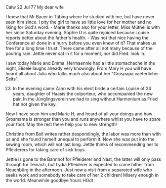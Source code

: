  Calw 22 Jul 77
My dear wife

I knew that Mr Bauer in Tübing where he studied with me, but have never seen him since. I pity the girl to have so little love for her mother and no liking for God's word. - Marie thanks also for your letter, Miss Müthel is with her since Saturday evening. Sophie D is quite rejoiced because Louise reports better about the father's health. - Was not that nice having the Conference all done in a hurry before you even knew of it? That makes us free for a long time I trust. There came after all not many because of the pouring rain. Jettle never sat in it for a moment, nor did Fred. look in.

I saw today Marie and Emma. Hermaennle had a little stomachache in the night, Elisele laughs already very knowingly. From Mary H you will have heard all about Julia who talks much also about her "Grospapa vaeterlicher Seits".

23. In the evening came Zahn with his elect bride a certain Louise of 24 years, daughter of Haasis the colporteur, who accompanied the new pair. In the Jünglingsverein we had to sing without Harmonium as Fried hat not given the key.

Now I have seen him and Marie H, and heard of all your doings and how Grosmama is stronger than you and runs anywhere whilst you have to spare your foot. May the rest there help you to new strength!

Christine from Boll writes rather despondingly, the labor was more than with us and she found herself unequal to perform it. Now she was put into the sewing room, which will not last long. Jettle thinks of recommending her to Pfleiderers for taking care of sick boys.

Jettle is gone to the Bahnhof for Pfleiderer and Nast, the latter will only pass through for Teinach, but Lydia Pfleiderer is expected to come hither from Neuenbürg in the afternoon. Just now a visit from a separated wife who seeks work and somebody to take care of her 2 children! Misery enough in the world. Meanwhile goodbye
 Yours HGdt
